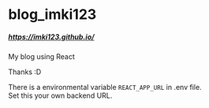 # blog_imki123  
##### https://imki123.github.io/
My blog using React  

Thanks :D

There is a environmental variable ```REACT_APP_URL``` in .env file.  
Set this your own backend URL.
